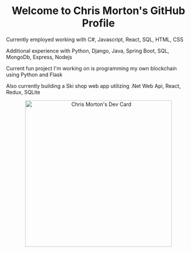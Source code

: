 <h1 align="center">Welcome to Chris Morton's GitHub Profile</h1>
<p>Currently employed working with C#, Javascript, React, SQL, HTML, CSS</p>
<p>Additional experience with Python, Django, Java, Spring Boot, SQL, MongoDb, Express, Nodejs</p>
<p>Current fun project I'm working on is programming my own blockchain using Python and Flask </p>
<p>Also currently building a Ski shop web app utilizing .Net Web Api, React, Redux, SQLite</p>
<p align="center">
<a href="https://app.daily.dev/Mortr0n"><img src="https://api.daily.dev/devcards/21cfad7c1e2a4162a5208a08af46b738.png?r=6ld" width="400" alt="Chris Morton's Dev Card"/></a> 
</p>   
 
